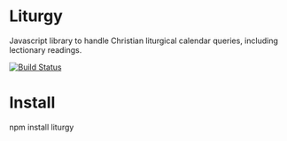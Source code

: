 # Liturgy
Javascript library to handle Christian liturgical calendar queries, including lectionary readings.

[![Build Status](https://travis-ci.org/nathanjsharpe/liturgy.svg?branch=master)](https://travis-ci.org/nathanjsharpe/liturgy)

# Install

npm install liturgy
